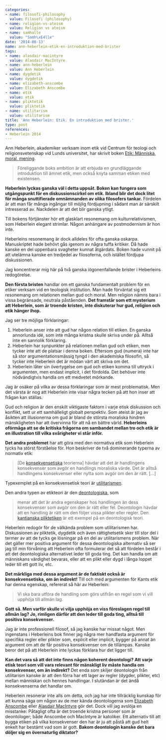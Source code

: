 ```yaml
---
categories:
- name: filosofi-philosophy
  value: Filosofi (philosophy)
- name: religion-vs-ateism
  value: Religion vs ateism
- name: samhalle
  value: "Samh\xE4lle"
date: '2014-08-13'
name: ann-heberlein-etik-en-introduktion-med-brister
tags:
- name: alasdair-macintyre
  value: Alasdair MacIntyre
- name: ann-heberlein
  value: Ann Heberlein
- name: dygdetik
  value: dygdetik
- name: elizabeth-anscombe
  value: Elizabeth Anscombe
- name: etik
  value: etik
- name: pliktetik
  value: pliktetik
- name: utilitarism
  value: utilitarism
title: 'Ann Heberlein: Etik. En introduktion med brister.'
type: post
references:
- Heberlein 2014
---
```

Ann Heberlein, akademiker verksam inom etik vid Centrum för teologi och religionsvetenskap vid Lunds universitet, har skrivit boken [Etik: Människa, moral, mening](/library/9789100135713.html).

> Föreliggande boks ambition är att erbjuda en grundläggande introduktion till ämnet etik, men också knyta samman etiken med existensen.

**Heberlein lyckas ganska väl i detta uppsåt. Boken kan fungera som utgångspunkt för en diskussionscirkel om etik. Ibland blir det dock litet för många snuttifierade omnämnanden av olika filosofers tankar.** Fördelen är att man får många ingångar till möjlig fördjupning i sådant man är särskilt intresserad av. Nackdelen är att det blir ganska ytligt. 

Till bokens förtjänster hör ett glasklart resonemang om kulturrelativismen, som Heberlein elegant strimlar. Någon anhängare av postmodernism är hon inte.

Heberleins resonemang är dock alldeles för ofta ganska oskarpa. Manuskriptet hade behövt gås igenom av några tuffa kritiker. Då hade kanske en del uppenbara svagheter kunnat åtgärdats. Boken hade vunnit på att utelämna kanske en tredjedel av filosoferna, och istället fördjupa diskussionen.

Jag koncentrerar mig här på två ganska iögonenfallande brister i Heberleins redogörelse.

**Den första bristen** handlar om ett ganska fundamentalt problem för en etiker verksam vid en teologisk institution. Man hade förväntat sig ett resonemang om relationen mellan gud och moral. Men religion nämns bara i vissa begränsade, neutrala påståenden. **Det framstår som ett mysterium att Heberlein, som är troende kristen, inte diskuterar hur gud, religion och etik hänger ihop.**

Jag ser tre möjliga förklaringar:

1. Heberlein anser inte att gud har någon relation till etiken. En ganska annorlunda idé, som inte många kristna skulle skriva under på. Alltså inte en sannolik förklaring.
2. Heberlein har synpunkter på relationen mellan gud och etiken, men tycker inte att de platsar i denna boken. Eftersom gud (numera) inte har så stor argumentationsmässig tyngd i den akademiska filosofin, så tycker inte Heberlein det är mödan värt att skriva om det.
3. Heberlein låter sin övertygelse om gud och etiken komma till uttryck i argumenten, men endast implicit, i det fördolda. Det behöver inte nödvändigtvis handla om ett medvetet mörkande.

Jag är osäker på vilka av dessa förklaringar som är mest problematisk. Men det värsta är nog att Heberlein inte visar några tecken på att hon inser att frågan kan ställas.

Gud och religion är den enskilt viktigaste faktorn i varje etisk diskussion och konflikt, sett ur ett samhälleligt globalt perspektiv. Som ateist är jag av åsikten att illusionerna om gud är bland de största moraliska hindren mänskligheten har att övervinna för att nå en bättre värld. **Heberleins oförmåga att se de kritiska frågorna om sambandet mellan tro och etik är en illustration till vilka svårigheter vi står inför.**

**Det andra problemet** har att göra med den normativa etik som Heberlein tycks ha störst förståelse för. Hon beskriver de två dominerande typerna av normativ etik:

> [De [konsekvensetiska](http://en.wikipedia.org/wiki/Consequentialism) teorierna] hävdar att det är handlingens konsekvenser som avgör en handlings moraliska värde. Det är alltså handlingens konsekvenser eller nytta som avgör om den är rätt. [...]

Typexemplet på en konsekvensetisk teori är [utilitarismen](http://en.wikipedia.org/wiki/Utilitarianism).

Den andra typen av etikteori är den [deontologiska](http://en.wikipedia.org/wiki/Deontological_ethics), som

> menar att det är andra egenskaper hos handlingen än dess konsekvenser som avgör om den är rätt eller fel. Deontologin hävdar att en handling är rätt om den följer vissa plikter eller regler. Den [kantianska pliktetiken](http://en.wikipedia.org/wiki/Kantian_ethics) är ett exempel på en deontologisk teori.

Heberlein redogör för de välkända problem som utilitarismen har. Diskussionen av pliktetik, dygdetik och även rättighetsetik sker till stor del i termer av att de tycks ge lösningar på en del av utilitarismens problem. När det gäller mer positiva argument för dessa deontologiska alternativ så ser jag till min förvåning att Heberlein ofta formulerar det så att fördelen består i att det deontologiska alternativet leder till goda ting. Det kan handla om att människans värdighet bevaras, eller att en plikt eller dygd i långa loppet leder till ett gott liv, etc.

**Det märkliga med dessa argument är de faktiskt också är konsekvensetiska, om än indirekt!** Till och med argumenten för Kants etik har denna egenskap, refererat så här av Heberlein:

> Vi ska bara utföra de handling som görs utifrån en regel som vi vill upphöja till allmän lag.

**Gott så. Men varför skulle vi vilja upphöja en viss föreslagen regel till allmän lag? Jo, rimligen därför att den leder till goda ting, alltså till positiva konsekvenser.**

Jag är inte professionell filosof, så jag kanske har missat något. Men ingenstans i Heberleins bok finner jag några mer handfasta argument för specifika regler eller plikter som, explicit eller implicit, bygger på annat än argument om att de får positiva konsekvenser om de tillämpas. Kanske beror det på att Heberlein inte lyckas förklara hur det ligger till.

**Kan det vara så att det inte finns någon koherent deontologi? Att varje etisk teori som vill vara relevant för mänskligt liv måste handla om konsekvenser, om än indirekt?** Det enda som skiljer deontologin från utilitarism kanske är att den förra har ett lager av regler (dygder, plikter, etc) mellan människan och hennes handlingar. I slutändan är det ändå konsekvenserna det handlar om.

Heberlein resonerar inte alls om detta, och jag har inte tillräcklig kunskap för att kunna säga om någon av de mer kända deontologerna som [Elizabeth Anscombe](http://en.wikipedia.org/wiki/G._E._M._Anscombe) eller [Alasdair MacIntyre](http://en.wikipedia.org/wiki/Alasdair_MacIntyre) gör det. Dock vill jag avslöja en misstanke: Påtagligt ofta är det troende kristna personer som är deontologer; både Anscombe och MacIntyre är katoliker. Ett alternativ till att bygga etiken på vilka konsekvenser den har är ju att påstå att gud helt enkelt har bestämt vad som är gott. **Bakom deontologin kanske det bara döljer sig en övernaturlig diktator?**
